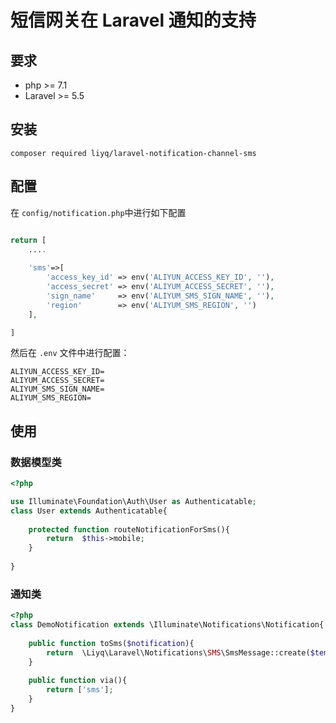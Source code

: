 # 短信网关在 Laravel 通知的支持

## 要求
* php >= 7.1
* Laravel >= 5.5

## 安装
```
composer required liyq/laravel-notification-channel-sms
```

## 配置
在 `config/notification.php`中进行如下配置
```php

return [
    ....
    
    'sms'=>[
        'access_key_id' => env('ALIYUN_ACCESS_KEY_ID', ''),
        'access_secret' => env('ALIYUM_ACCESS_SECRET', ''),
        'sign_name'     => env('ALIYUM_SMS_SIGN_NAME', ''),
        'region'        => env('ALIYUM_SMS_REGION', '')
    ],

]
```

然后在 `.env` 文件中进行配置：

```text
ALIYUN_ACCESS_KEY_ID=
ALIYUM_ACCESS_SECRET=
ALIYUM_SMS_SIGN_NAME=
ALIYUM_SMS_REGION=
```

## 使用
### 数据模型类
```php
<?php

use Illuminate\Foundation\Auth\User as Authenticatable;
class User extends Authenticatable{
    
    protected function routeNotificationForSms(){
        return  $this->mobile;
    }
    
}
```

### 通知类
```php
<?php
class DemoNotification extends \Illuminate\Notifications\Notification{
    
    public function toSms($notification){
        return  \Liyq\Laravel\Notifications\SMS\SmsMessage::create($templateCode,$param=[],$signName);
    }
    
    public function via(){
        return ['sms'];
    }
}
```
